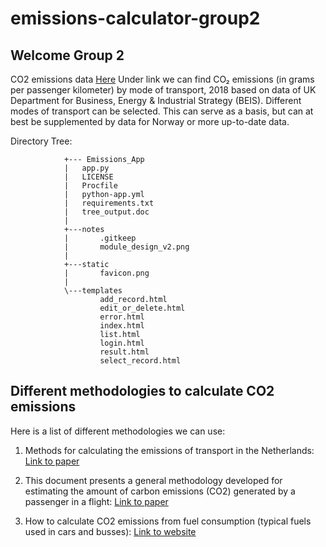 # emissions-calculator-group2
## Welcome Group 2

CO2 emissions data
[Here](https://ourworldindata.org/grapher/co2-transport-mode?tab=chart&stackMode=absolute&time=latest&country=Domestic%20flight~Eurostar%20(international%20rail)~Medium%20car%20(diesel)~Medium%20car%20(petrol)~Short-haul%20flight%20(economy)~Long-haul%20flight%20(economy)~Motorcycle%20(medium)~National%20rail~Bus~Small%20electric%20vehicle%20(UK%20electricity)&region=World)
        Under link we can find CO₂ emissions (in grams per passenger kilometer) by mode of transport, 2018 based on data of UK Department for Business, Energy & Industrial Strategy (BEIS). Different modes of transport can be selected. This can serve as a basis, but can at best be supplemented by data for Norway or more up-to-date data.


Directory Tree:

                
                +--- Emissions_App
                |   app.py
                |   LICENSE
                |   Procfile
                |   python-app.yml
                |   requirements.txt
                |   tree_output.doc
                |   
                +---notes
                |       .gitkeep
                |       module_design_v2.png
                |       
                +---static
                |       favicon.png
                |       
                \---templates
                        add_record.html
                        edit_or_delete.html
                        error.html
                        index.html
                        list.html
                        login.html
                        result.html
                        select_record.html


## Different methodologies to calculate CO2 emissions

Here is a list of different methodologies we can use:

1. Methods for calculating the emissions of transport in the Netherlands: [Link to paper](https://english.rvo.nl/sites/default/files/2018/04/Klein-et-al-2018-%20Methods-for-calculating-emissions-transport-Netherlands-2018.pdf)

2. This document presents a general methodology developed for estimating the amount of
carbon emissions (CO2) generated by a passenger in a flight: [Link to paper](https://www.icao.int/environmental-protection/CarbonOffset/Documents/Methodology%20ICAO%20Carbon%20Calculator_v11-2018.pdf)

3. How to calculate CO2 emissions from fuel consumption (typical fuels used in cars and busses): [Link to website](https://ecoscore.be/en/info/ecoscore/co2)
